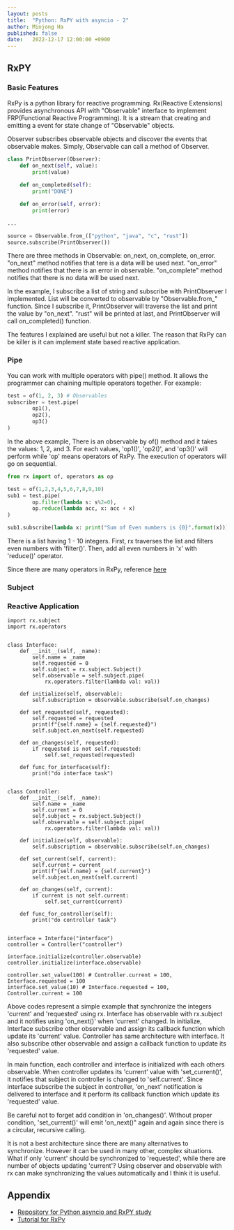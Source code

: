 ```yaml
---
layout: posts
title:  "Python: RxPY with asyncio - 2"
author: Minjong Ha
published: false
date:   2022-12-17 12:00:00 +0900
---
```


<!--- Lets study about python asyncio and rx with event_loop() --->

## RxPY

### Basic Features

RxPy is a python library for reactive programming.
Rx(Reactive Extensions) provides asynchronous API with "Observable" interface to implement FRP(Functional Reactive Programming).
It is a stream that creating and emitting a event for state change of "Observable" objects.

Observer subscribes observable objects and discover the events that observable makes.
Simply, Observable can call a method of Observer.

```python
class PrintObserver(Observer):
    def on_next(self, value):
        print(value)
    
    def on_completed(self):
        print("DONE")

    def on_error(self, error):
        print(error)

...

source = Observable.from_(["python", "java", "c", "rust"])
source.subscribe(PrintObserver())
```

There are three methods in Observable: on\_next, on\_complete, on\_error.
"on\_next" method notifies that tere is a data will be used next.
"on\_error" method notifies that there is an error in observable.
"on\_complete" method notifies that there is no data will be used next.

In the example, I subscribe a list of string and subscribe with PrintObserver I implemented.
List will be converted to observable by "Observable.from_" function.
Since I subscribe it, PrintObserver will traverse the list and print the value by "on\_next".
"rust" will be printed at last, and PrintObserver will call on\_completed() function.


The features I explained are useful but not a killer.
The reason that RxPy can be killer is it can implement state based reactive application.


### Pipe

You can work with multiple operators with pipe() method.
It allows the programmer can chaining multiple operators together.
For example:

```python
test = of(1, 2, 3) # Observables
subscriber = test.pipe(
        op1(),
        op2(),
        op3()
)
```

In the above example, There is an observable by of() method and it takes the values: 1, 2, and 3.
For each values, 'op1()', 'op2()', and 'op3()' will perform while 'op' means operators of RxPy.
The execution of operators will go on sequential.

```python
from rx import of, operators as op

test = of(1,2,3,4,5,6,7,8,9,10)
sub1 = test.pipe(
        op.filter(lambda s: s%2=0),
        op.reduce(lambda acc, x: acc + x)
)

sub1.subscribe(lambda x: print("Sum of Even numbers is {0}".format(x)))
```

There is a list having 1 - 10 integers.
First, rx traverses the list and filters even numbers with 'filter()'.
Then, add all even numbers in 'x' with 'reduce()' operator.

Since there are many operators in RxPy, reference [here](https://www.tutorialspoint.com/rxpy/rxpy_operators.htm)


### Subject


### Reactive Application

```
import rx.subject
import rx.operators


class Interface:
    def __init__(self, _name):
        self.name = _name
        self.requested = 0
        self.subject = rx.subject.Subject()
        self.observable = self.subject.pipe(
            rx.operators.filter(lambda val: val))

    def initialize(self, observable):
        self.subscription = observable.subscribe(self.on_changes)

    def set_requested(self, requested):
        self.requested = requested
        print(f"{self.name} = {self.requested}")
        self.subject.on_next(self.requested)

    def on_changes(self, requested):
        if requested is not self.requested:
            self.set_requested(requested)

    def func_for_interface(self):
        print("do interface task")


class Controller:
    def __init__(self, _name):
        self.name = _name
        self.current = 0
        self.subject = rx.subject.Subject()
        self.observable = self.subject.pipe(
            rx.operators.filter(lambda val: val))

    def initialize(self, observable):
        self.subscription = observable.subscribe(self.on_changes)

    def set_current(self, current):
        self.current = current
        print(f"{self.name} = {self.current}")
        self.subject.on_next(self.current)

    def on_changes(self, current):
        if current is not self.current:
            self.set_current(current)

    def func_for_controller(self):
        print("do controller task")


interface = Interface("interface")
controller = Controller("controller")

interface.initialize(controller.observable)
controller.initialize(interface.observable)

controller.set_value(100) # Controller.current = 100, Interface.requested = 100
interface.set_value(10) # Interface.requested = 100, Controller.current = 100
```

Above codes represent a simple example that synchronize the integers 'current' and 'requested' using rx.
Interface has observable with rx.subject and it notifies using 'on\_next()' when 'current' changed.
In initialize, Interface subscribe other observable and assign its callback function which update its 'current' value.
Controller has same architecture with interface.
It also subscribe other observable and assign a callback function to update its 'requested' value.

In main function, each controller and interface is initialized with each others observable.
When controller updates its 'current' value with 'set_current()', it notifies that subject in controller is changed to 'self.current'.
Since interface subscribe the subject in controller, 'on_next' notification is delivered to interface and it perform its callback function which update its 'requested' value.

Be careful not to forget add condition in 'on\_changes()'.
Without proper condition, 'set_current()' will emit 'on_next()" again and again since there is a circular, recursive calling.

It is not a best architecture since there are many alternatives to synchronize. 
However it can be used in many other, complex situations.
What if only 'current' should be synchronized to 'requested', while there are number of objects updating 'current'?
Using observer and observable with rx can make synchronizing the values automatically and I think it is useful.

## Appendix

- [Repository for Python asyncio and RxPY study](https://github.com/minjong-ha/python-asyncio-study)
- [Tutorial for RxPy](https://www.tutorialspoint.com/rxpy/rxpy_operators.htm)
